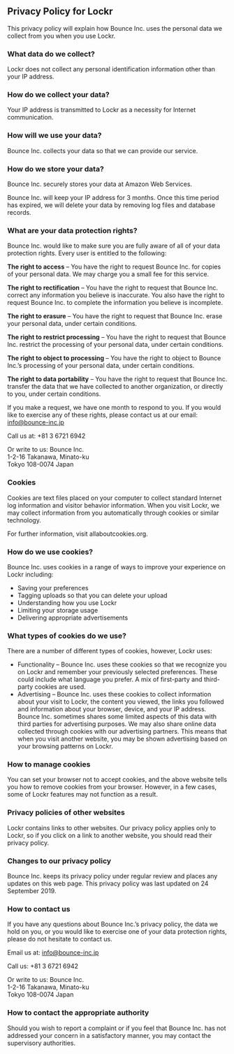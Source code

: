 ## Privacy Policy for Lockr

This privacy policy will explain how Bounce Inc. uses the personal data we collect from you when you use Lockr.

### What data do we collect?

Lockr does not collect any personal identification information other than your IP address.

### How do we collect your data?

Your IP address is transmitted to Lockr as a necessity for Internet communication.

### How will we use your data?

Bounce Inc. collects your data so that we can provide our service.

### How do we store your data?

Bounce Inc. securely stores your data at Amazon Web Services.

Bounce Inc. will keep your IP address for 3 months. Once this time period has expired, we will delete your data by removing log files and database records.

### What are your data protection rights?

Bounce Inc. would like to make sure you are fully aware of all of your data protection rights. Every user is entitled to the following:

**The right to access** – You have the right to request Bounce Inc. for copies of your personal data. We may charge you a small fee for this service.

**The right to rectification** – You have the right to request that Bounce Inc. correct any information you believe is inaccurate. You also have the right to request Bounce Inc. to complete the information you believe is incomplete.

**The right to erasure** – You have the right to request that Bounce Inc. erase your personal data, under certain conditions.

**The right to restrict processing** – You have the right to request that Bounce Inc. restrict the processing of your personal data, under certain conditions.

**The right to object to processing** – You have the right to object to Bounce Inc.’s processing of your personal data, under certain conditions.

**The right to data portability** – You have the right to request that Bounce Inc. transfer the data that we have collected to another organization, or directly to you, under certain conditions.

If you make a request, we have one month to respond to you. If you would like to exercise any of these rights, please contact us at our email: info@bounce-inc.jp

Call us at: +81 3 6721 6942

Or write to us: Bounce Inc.<br>
1-2-16 Takanawa, Minato-ku<br>
Tokyo 108-0074 Japan

### Cookies

Cookies are text files placed on your computer to collect standard Internet log information and visitor behavior information. When you visit Lockr, we may collect information from you automatically through cookies or similar technology.

For further information, visit allaboutcookies.org.

### How do we use cookies?

Bounce Inc. uses cookies in a range of ways to improve your experience on Lockr including:

- Saving your preferences
- Tagging uploads so that you can delete your upload
- Understanding how you use Lockr
- Limiting your storage usage
- Delivering appropriate advertisements

### What types of cookies do we use?

There are a number of different types of cookies, however, Lockr uses:

-   Functionality – Bounce Inc. uses these cookies so that we recognize you on Lockr and remember your previously selected preferences. These could include what language you prefer. A mix of first-party and third-party cookies are used.
-   Advertising – Bounce Inc. uses these cookies to collect information about your visit to Lockr, the content you viewed, the links you followed and information about your browser, device, and your IP address. Bounce Inc. sometimes shares some limited aspects of this data with third parties for advertising purposes. We may also share online data collected through cookies with our advertising partners. This means that when you visit another website, you may be shown advertising based on your browsing patterns on Lockr.

### How to manage cookies

You can set your browser not to accept cookies, and the above website tells you how to remove cookies from your browser. However, in a few cases, some of Lockr features may not function as a result.

### Privacy policies of other websites

Lockr contains links to other websites. Our privacy policy applies only to Lockr, so if you click on a link to another website, you should read their privacy policy.

### Changes to our privacy policy

Bounce Inc. keeps its privacy policy under regular review and places any updates on this web page. This privacy policy was last updated on 24 September 2019.

### How to contact us

If you have any questions about Bounce Inc.’s privacy policy, the data we hold on you, or you would like to exercise one of your data protection rights, please do not hesitate to contact us.

Email us at: info@bounce-inc.jp

Call us: +81 3 6721 6942

Or write to us: Bounce Inc.<br>
1-2-16 Takanawa, Minato-ku<br>
Tokyo 108-0074 Japan

### How to contact the appropriate authority

Should you wish to report a complaint or if you feel that Bounce Inc. has not addressed your concern in a satisfactory manner, you may contact the supervisory authorities.
